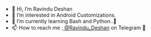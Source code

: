 - 👋 Hi, I’m Ravindu Deshan
- 👀 I’m interested in Android Customizations.
- 🌱 I’m currently learning Bash and Python..💙
- 📫 How to reach me :[ @Ravindu_Deshan](https://t.me/Ravindu_Deshan) on Telegram 💬

<!---
ravindu644/ravindu644 is a ✨ special ✨ repository because its `README.md` (this file) appears on your GitHub profile.
You can click the Preview link to take a look at your changes.
--->
